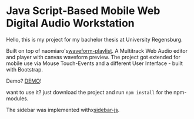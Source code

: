 Java Script-Based Mobile Web Digital Audio Workstation
=================
Hello, this is my project for my bachelor thesis at University Regensburg.

Built on top of naomiaro's[waveform-playlist](https://github.com/naomiaro/waveform-playlist). A Multitrack Web Audio editor and player with canvas waveform preview.
The project got extended for mobile use via Mouse Touch-Events and a different User Interface - built with Bootstrap.

Demo?
[DEMO](https://joshua.benker.de/)!

want to use it?
just download the project and run `npm install` for the npm-modules.

The sidebar was implemented withx[sidebar-js](https://www.npmjs.com/package/sidebar-js).
